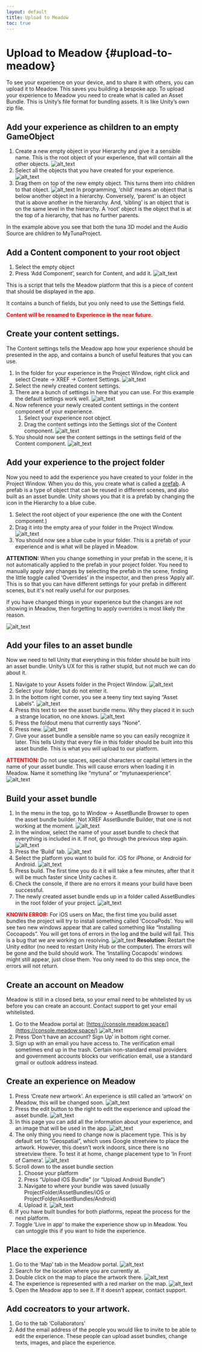 ```yaml
---
layout: default
title: Upload to Meadow
toc: true
---
```


# Upload to Meadow {#upload-to-meadow}

To see your experience on your device, and to share it with others, you can upload it to Meadow. This saves you building a bespoke app.
To upload your experience to Meadow you need to create what is called an Asset Bundle. This is Unity’s file format for bundling assets. It is like Unity’s own zip file. 


## Add your experience as children to an empty GameObject

1. Create a new empty object in your Hierarchy and give it a sensible name. This is the root object of your experience, that will contain all the other objects.
![alt_text](images/create-prefab-root.webp "image_tooltip")
2. Select all the objects that you have created for your experience.
![alt_text](images/select-experience-objects.webp "image_tooltip")
3. Drag them on top of the new empty object. This turns them into children to that object.
![alt_text](images/child-to-prefab-root.webp "image_tooltip")
In programming, ‘child’ means an object that is below another object in a hierarchy. Conversely, ‘parent’ is an object that is above another in the hierarchy. And, ‘sibling’ is an object that is on the same level in the hierarchy. A ‘root’ object is the object that is at the top of a hierarchy, that has no further parents. 

In the example above you see that both the tuna 3D model and the Audio Source are children to MyTunaProject. 

## Add a Content component to your root object

1. Select the empty object
2. Press ‘Add Component’, search for Content, and add it.
![alt_text](images/add-content-component.webp "image_tooltip")

This is a script that tells the Meadow platform that this is a piece of content that should be displayed in the app. 

It contains a bunch of fields, but you only need to use the Settings field.

**<font color="red">Content will be renamed to Experience in the near future.</font>**

## Create your content settings. 

The Content settings tells the Meadow app how your experience should be presented in the app, and contains a bunch of useful features that you can use. 

1. In the folder for your experience in the Project Window, right click and select Create -> XREF -> Content Settings.
![alt_text](images/create-content-settings.webp "image_tooltip")
2. Select the newly created content settings. 
3. There are a bunch of settings in here that you can use. For this example the default settings work well. 
![alt_text](images/content-settings.webp "image_tooltip")
3. Now reference your newly created content settings in the content component of your experience. 
    1. Select your experience root object. 
    2. Drag the content settings into the Settings slot of the Content component. 
![alt_text](images/reference-content-settings.webp "image_tooltip")
4. You should now see the content settings in the settings field of the Content component.
![alt_text](images/content-settings-set.webp "image_tooltip")

## Add your experience to the project folder

Now you need to add the experience you have created to your folder in the Project Window. When you do this, you create what is called a [prefab](https://docs.unity3d.com/Manual/Prefabs.html). A prefab is a type of object that can be reused in different scenes, and also built as an asset bundle. Unity shows you that it is a prefab by changing the icon in the Hierarchy to a blue cube.

1. Select the root object of your experience (the one with the Content component.)
2. Drag it into the empty area of your folder in the Project Window. 
![alt_text](images/create-prefab.webp "image_tooltip")
3. You should now see a blue cube in your folder. This is a prefab of your experience and is what will be played in Meadow.

**ATTENTION:** When you change something in your prefab in the scene, it is not automatically applied to the prefab in your project folder. You need to manually apply any changes by selecting the prefab in the scene, finding the little toggle called ‘Overrides’ in the inspector, and then press ‘Apply all’. This is so that you can have different settings for your prefab in different scenes, but it's not really useful for our purposes.

If you have changed things in your experience but the changes are not showing in Meadow, then forgetting to apply overrides is most likely the reason.

![alt_text](images/apply-overrides.webp "image_tooltip")

## Add your files to an asset bundle 

Now we need to tell Unity that everything in this folder should be built into an asset bundle. Unity’s UX for this is rather stupid, but not much we can do about it. 

1. Navigate to your Assets folder in the Project Window.
![alt_text](images/asset-folder.webp "image_tooltip")
2. Select your folder, but do not enter it.
3. In the bottom right corner, you see a teeny tiny text saying “Asset Labels”. 
![alt_text](images/asset-labels.webp "image_tooltip")
4. Press this text to see the asset bundle menu. Why they placed it in such a strange location, no one knows.
![alt_text](images/asset-menu.webp "image_tooltip")
5. Press the foldout menu that currently says “None”.
6. Press new. 
![alt_text](images/asset-menu-open.webp "image_tooltip")
7. Give your asset bundle a sensible name so you can easily recognize it later. This tells Unity that every file in this folder should be built into this asset bundle. This is what you will upload to our platform. 

**<font color="red">ATTENTION: </font>** Do not use spaces, special characters or capital letters in the name of your asset bundle. This will cause errors when loading it in Meadow. Name it something like “mytuna” or “mytunaexperience”.
![alt_text](images/name-asset-bundle.webp "image_tooltip")


## Build your asset bundle

1. In the menu in the top, go to Window -> AssetBundle Browser to open the asset bundle builder. Not XREF AssetBundle Builder, that one is not working at the moment.
![alt_text](images/assetbundlebrowser.webp "image_tooltip")
2. In the window, select the name of your asset bundle to check that everything is included in it. If not, go through the previous step again.
![alt_text](images/configure-asset-bundle.webp "image_tooltip")
3. Press the ‘Build’ tab.
![alt_text](images/assetbundle-window-build.webp "image_tooltip")
4. Select the platform you want to build for. iOS for iPhone, or Android for Android.
![alt_text](images/assetbundle-window-select-platform.webp "image_tooltip")
5. Press build. The first time you do it it will take a few minutes, after that it will be much faster since Unity caches it.
6. Check the console, if there are no errors it means your build have been successful. 
7. The newly created asset bundle ends up in a folder called AssetBundles in the root folder of your project. 
![alt_text](images/created-assetbundles.webp "image_tooltip")

**<font color="red">KNOWN ERROR:</font>** For iOS users on Mac, the first time you build asset bundles the project will try to install something called ‘CocoaPods’. You will see two new windows appear that are called something like “Installing Cocoapods”. You will get tons of errors in the log and the build will fail. This is a bug that we are working on resolving.
![alt_text](images/cocoapods-error.webp "image_tooltip")
**Resolution:** Restart the Unity editor (no need to restart Unity Hub or the computer). The errors will be gone and the build should work. The ‘Installing Cocapods’ windows might still appear, just close them. You only need to do this step once, the errors will not return.

## Create an account on Meadow 

Meadow is still in a closed beta, so your email need to be whitelisted by us before you can create an account. Contact support to get your email whitelisted.

1. Go to the Meadow portal at: [https://console.meadow.space/](https://console.meadow.space/)
![alt_text](images/meadow-console.webp "image_tooltip")
2. Press ‘Don't have an account? Sign Up’ in bottom right corner. 
3. Sign up with an email you have access to. The verification email sometimes end up in the trash. Certain non-standard email providers and government accounts blocks our verification email, use a standard gmail or outlook address instead. 

## Create an experience on Meadow

1. Press ‘Create new artwork’. An experience is still called an ‘artwork’ on Meadow, this will be changed soon.
![alt_text](images/create-new-experience.webp "image_tooltip")
2. Press the edit button to the right to edit the experience and upload the asset bundle.
![alt_text](images/edit-experience.webp "image_tooltip")
3. In this page you can add all the information about your experience, and an image that will be used in the app. 
![alt_text](images/experience-settings.webp "image_tooltip")
4. The only thing you need to change now is placement type. This is by default set to “Geospatial”, which uses Google streetview to place the artwork. However, this doesn’t work indoors, since there is no streetview there. To test it at home, change placement type to ‘In Front of Camera’.
![alt_text](images/placement-type.webp "image_tooltip")
5. Scroll down to the asset bundle section
    1. Choose your platform
    2. Press “Upload iOS Bundle” (or “Upload Android Bundle”)
    3. Navigate to where your bundle was saved (usually ProjectFolder/AssetBundles/iOS or ProjectFolder/AssetBundles/Android)
    4. Upload it.
![alt_text](images/upload-asset-bundle.webp "image_tooltip")
6. If you have built bundles for both platforms, repeat the process for the next platform.
7. Toggle 'Live in app' to make the experience show up in Meadow. You can untoggle this if you want to hide the experience.

## Place the experience 

1. Go to the ‘Map’ tab in the Meadow portal. 
![alt_text](images/map.webp "image_tooltip")
2. Search for the location where you are currently at. 
3. Double click on the map to place the artwork there. 
![alt_text](images/add-artwork.webp "image_tooltip")
4. The experience is represented with a red marker on the map.
![alt_text](images/experience-marker-on-map.webp "image_tooltip")
5. Open the Meadow app to see it. If it doesn’t appear, contact support.

## Add cocreators to your artwork. 

1. Go to the tab ‘Collaborators’
2. Add the email address of the people you would like to invite to be able to edit the experience. These people can upload asset bundles, change texts, images, and place the experience. 